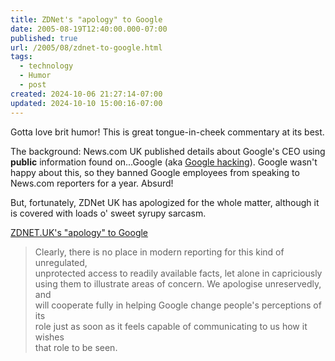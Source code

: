 ```yaml
---
title: ZDNet's "apology" to Google
date: 2005-08-19T12:40:00.000-07:00
published: true
url: /2005/08/zdnet-to-google.html
tags:
  - technology
  - Humor
  - post
created: 2024-10-06 21:27:14-07:00
updated: 2024-10-10 15:00:16-07:00
---
```


Gotta love brit humor! This is great tongue-in-cheek commentary at its best.  
  
The background: News.com UK published details about Google's CEO using **public** information found on...Google (aka [Google hacking](http://www.amazon.com/exec/obidos/ASIN/1931836361/juxtaposition-20/103-3370624-7611854?creative=327641&camp=14573&link_code=as1)). Google wasn't happy about this, so they banned Google employees from speaking to News.com reporters for a year. Absurd!  
  
But, fortunately, ZDNet UK has apologized for the whole matter, although it is covered with loads o' sweet syrupy sarcasm.  
  
[ZDNET.UK's "apology" to Google](http://www.mail-archive.com/infowarrior@g2-forward.org/msg01251.html)  
  

>   
> Clearly, there is no place in modern reporting for this kind of unregulated,  
> unprotected access to readily available facts, let alone in capriciously  
> using them to illustrate areas of concern. We apologise unreservedly, and  
> will cooperate fully in helping Google change people's perceptions of its  
> role just as soon as it feels capable of communicating to us how it wishes  
> that role to be seen.